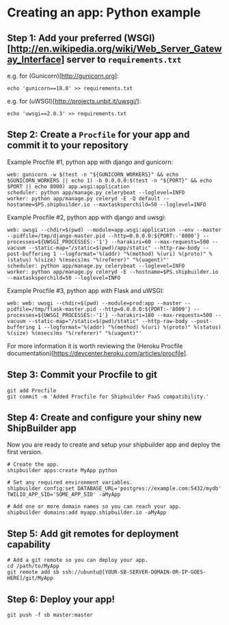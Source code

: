 Creating an app: Python example
===============================

Step 1: Add your preferred (WSGI)[http://en.wikipedia.org/wiki/Web_Server_Gateway_Interface] server to `requirements.txt`
-------------------------------------------------------------------------------------------------------------------------

e.g. for (Gunicorn)[http://gunicorn.org]:

    echo 'gunicorn==18.0' >> requirements.txt

e.g. for (uWSGI)[http://projects.unbit.it/uwsgi/]:

    echo 'uwsgi==2.0.3' >> requirements.txt


Step 2: Create a `Procfile` for your app and commit it to your repository
-------------------------------------------------------------------------

Example Procfile #1, python app with django and gunicorn:

    web: gunicorn -w $(test -n "${GUNICORN_WORKERS}" && echo $GUNICORN_WORKERS || echo 1) -b 0.0.0.0:$(test -n "${PORT}" && echo $PORT || echo 8000) app.wsgi:application
    scheduler: python app/manage.py celerybeat --loglevel=INFO
    worker: python app/manage.py celeryd -E -Q default --hostanme=$PS.shipbuilder.io --maxtasksperchild=50 --loglevel=INFO


Example Procfile #2, python app with django and uwsgi:

    web: uwsgi --chdir=$(pwd) --module=app.wsgi:application --env --master --pidfile=/tmp/django-master.pid --http=0.0.0.0:${PORT:-'8000'} --processes=${UWSGI_PROCESSES:-'1'} --harakiri=60 --max-requests=500 --vacuum --static-map="/static=$(pwd)/app/static" --http-raw-body --post-buffering 1 --logformat='%(addr) "%(method) %(uri) %(proto)" %(status) %(size) %(msecs)ms "%(referer)" "%(uagent)"'
    scheduler: python app/manage.py celerybeat --loglevel=INFO
    worker: python app/manage.py celeryd -E --hostname=$PS.shipbuilder.io --maxtasksperchild=50 --loglevel=INFO


Example Procfile #3, python app with Flask and uWSGI:

    web: web: uwsgi --chdir=$(pwd) --module=prod:app --master --pidfile=/tmp/flask-master.pid --http=0.0.0.0:${PORT:-'8009'} --processes=${UWSGI_PROCESSES:-'1'} --harakiri=180 --max-requests=500 --vacuum --static-map="/static=$(pwd)/static" --http-raw-body --post-buffering 1 --logformat='%(addr) "%(method) %(uri) %(proto)" %(status) %(size) %(msecs)ms "%(referer)" "%(uagent)"'


For more information it is worth reviewing the (Heroku Procfile documentation)[https://devcenter.heroku.com/articles/procfile].


Step 3: Commit your Procfile to git
-----------------------------------

    git add Procfile
    git commit -m 'Added Procfile for Shipbuilder PaaS compatibility.'


Step 4: Create and configure your shiny new ShipBuilder app
-----------------------------------------------------------

Now you are ready to create and setup your shipbuilder app and deploy the first version.

    # Create the app.
    shipbuilder apps:create MyApp python

    # Set any required environment variables.
    shipbuilder config:set DATABASE_URL='postgres://example.com:5432/mydb' TWILIO_APP_SID='SOME_APP_SID' -aMyApp

    # Add one or more domain names so you can reach your app.
    shipbuilder domains:add myapp.shipbuilder.io -aMyApp


Step 5: Add git remotes for deployment capability
-------------------------------------------------

    # Add a git remote so you can deploy your app.
    cd /path/to/MyApp
    git remote add sb ssh://ubuntu@[YOUR-SB-SERVER-DOMAIN-OR-IP-GOES-HERE]/git/MyApp


Step 6: Deploy your app!
------------------------

    git push -f sb master:master

